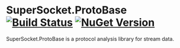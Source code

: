 # SuperSocket.ProtoBase  [![Build Status](https://travis-ci.org/kerryjiang/SuperSocket.ProtoBase.svg?branch=master)](https://travis-ci.org/kerryjiang/SuperSocket.ProtoBase) [![NuGet Version](https://img.shields.io/nuget/v/SuperSocket.ProtoBase.svg?style=flat)](https://www.nuget.org/packages/SuperSocket.ProtoBase/)

SuperSocket.ProtoBase is a protocol analysis library for stream data.